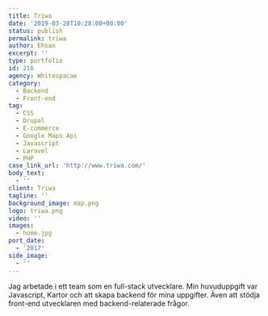 ```yaml
---
title: Triwa
date: '2019-03-28T10:28:00+00:00'
status: publish
permalink: triwa
author: Ehsan
excerpt: ''
type: portfolio
id: 216
agency: Whitespacae
category:
  - Backend
  - Front-end
tag:
  - CSS
  - Drupal
  - E-commerce
  - Google Maps Api
  - Javascript
  - Laravel
  - PHP
case_link_url: 'http://www.triwa.com/'
body_text:
  - ''
client: Triwa
tagline: ''
background_image: map.png
logo: triwa.png
video: ''
images:
  - home.jpg
port_date:
  - '2017'
side_image:
  - ''
---
```

Jag arbetade i ett team som en full-stack utvecklare. Min huvuduppgift var Javascript, Kartor och att skapa backend för mina uppgifter. Även att stödja front-end utvecklaren med backend-relaterade frågor.
